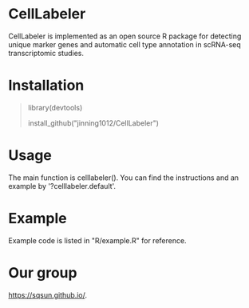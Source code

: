 # CellLabeler
CellLabeler is implemented as an open source R package for detecting unique marker genes and automatic cell type annotation in  scRNA-seq transcriptomic studies. 

# Installation

> library(devtools)
> 
> install_github("jinning1012/CellLabeler")

# Usage
The main function is celllabeler(). You can find the instructions and an example by '?celllabeler.default'.

# Example
Example code is listed in "R/example.R" for reference.

# Our group
https://sqsun.github.io/.
